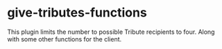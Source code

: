 # give-tributes-functions
This plugin limits the number to possible Tribute recipients to four. Along with some other functions for the client.
